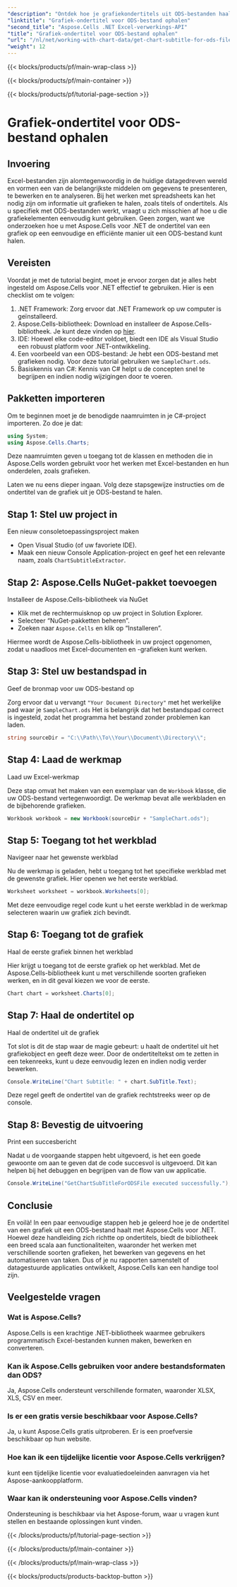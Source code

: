 ```yaml
---
"description": "Ontdek hoe je grafiekondertitels uit ODS-bestanden haalt met Aspose.Cells voor .NET met deze gedetailleerde stapsgewijze handleiding. Perfect voor ontwikkelaars."
"linktitle": "Grafiek-ondertitel voor ODS-bestand ophalen"
"second_title": "Aspose.Cells .NET Excel-verwerkings-API"
"title": "Grafiek-ondertitel voor ODS-bestand ophalen"
"url": "/nl/net/working-with-chart-data/get-chart-subtitle-for-ods-file/"
"weight": 12
---
```


{{< blocks/products/pf/main-wrap-class >}}

{{< blocks/products/pf/main-container >}}

{{< blocks/products/pf/tutorial-page-section >}}

# Grafiek-ondertitel voor ODS-bestand ophalen

## Invoering

Excel-bestanden zijn alomtegenwoordig in de huidige datagedreven wereld en vormen een van de belangrijkste middelen om gegevens te presenteren, te bewerken en te analyseren. Bij het werken met spreadsheets kan het nodig zijn om informatie uit grafieken te halen, zoals titels of ondertitels. Als u specifiek met ODS-bestanden werkt, vraagt u zich misschien af hoe u die grafiekelementen eenvoudig kunt gebruiken. Geen zorgen, want we onderzoeken hoe u met Aspose.Cells voor .NET de ondertitel van een grafiek op een eenvoudige en efficiënte manier uit een ODS-bestand kunt halen.

## Vereisten

Voordat je met de tutorial begint, moet je ervoor zorgen dat je alles hebt ingesteld om Aspose.Cells voor .NET effectief te gebruiken. Hier is een checklist om te volgen:

1. .NET Framework: Zorg ervoor dat .NET Framework op uw computer is geïnstalleerd. 
2. Aspose.Cells-bibliotheek: Download en installeer de Aspose.Cells-bibliotheek. Je kunt deze vinden op [hier](https://releases.aspose.com/cells/net/).
3. IDE: Hoewel elke code-editor voldoet, biedt een IDE als Visual Studio een robuust platform voor .NET-ontwikkeling.
4. Een voorbeeld van een ODS-bestand: Je hebt een ODS-bestand met grafieken nodig. Voor deze tutorial gebruiken we `SampleChart.ods`.
5. Basiskennis van C#: Kennis van C# helpt u de concepten snel te begrijpen en indien nodig wijzigingen door te voeren.

## Pakketten importeren

Om te beginnen moet je de benodigde naamruimten in je C#-project importeren. Zo doe je dat:

```csharp
using System;
using Aspose.Cells.Charts;
```

Deze naamruimten geven u toegang tot de klassen en methoden die in Aspose.Cells worden gebruikt voor het werken met Excel-bestanden en hun onderdelen, zoals grafieken.

Laten we nu eens dieper ingaan. Volg deze stapsgewijze instructies om de ondertitel van de grafiek uit je ODS-bestand te halen.

## Stap 1: Stel uw project in

Een nieuw consoletoepassingsproject maken

- Open Visual Studio (of uw favoriete IDE).
- Maak een nieuw Console Application-project en geef het een relevante naam, zoals `ChartSubtitleExtractor`.

## Stap 2: Aspose.Cells NuGet-pakket toevoegen

Installeer de Aspose.Cells-bibliotheek via NuGet

- Klik met de rechtermuisknop op uw project in Solution Explorer.
- Selecteer “NuGet-pakketten beheren”.
- Zoeken naar `Aspose.Cells` en klik op “Installeren”.

Hiermee wordt de Aspose.Cells-bibliotheek in uw project opgenomen, zodat u naadloos met Excel-documenten en -grafieken kunt werken.

## Stap 3: Stel uw bestandspad in

Geef de bronmap voor uw ODS-bestand op

Zorg ervoor dat u vervangt `"Your Document Directory"` met het werkelijke pad waar je `SampleChart.ods` Het is belangrijk dat het bestandspad correct is ingesteld, zodat het programma het bestand zonder problemen kan laden.

```csharp
string sourceDir = "C:\\Path\\To\\Your\\Document\\Directory\\";
```

## Stap 4: Laad de werkmap

Laad uw Excel-werkmap

Deze stap omvat het maken van een exemplaar van de `Workbook` klasse, die uw ODS-bestand vertegenwoordigt. De werkmap bevat alle werkbladen en de bijbehorende grafieken.

```csharp
Workbook workbook = new Workbook(sourceDir + "SampleChart.ods");
```

## Stap 5: Toegang tot het werkblad

Navigeer naar het gewenste werkblad

Nu de werkmap is geladen, hebt u toegang tot het specifieke werkblad met de gewenste grafiek. Hier openen we het eerste werkblad.

```csharp
Worksheet worksheet = workbook.Worksheets[0];
```

Met deze eenvoudige regel code kunt u het eerste werkblad in de werkmap selecteren waarin uw grafiek zich bevindt.

## Stap 6: Toegang tot de grafiek

Haal de eerste grafiek binnen het werkblad

Hier krijgt u toegang tot de eerste grafiek op het werkblad. Met de Aspose.Cells-bibliotheek kunt u met verschillende soorten grafieken werken, en in dit geval kiezen we voor de eerste.

```csharp
Chart chart = worksheet.Charts[0];
```

## Stap 7: Haal de ondertitel op

Haal de ondertitel uit de grafiek

Tot slot is dit de stap waar de magie gebeurt: u haalt de ondertitel uit het grafiekobject en geeft deze weer. Door de ondertiteltekst om te zetten in een tekenreeks, kunt u deze eenvoudig lezen en indien nodig verder bewerken.

```csharp
Console.WriteLine("Chart Subtitle: " + chart.SubTitle.Text);
```

Deze regel geeft de ondertitel van de grafiek rechtstreeks weer op de console.

## Stap 8: Bevestig de uitvoering

Print een succesbericht

Nadat u de voorgaande stappen hebt uitgevoerd, is het een goede gewoonte om aan te geven dat de code succesvol is uitgevoerd. Dit kan helpen bij het debuggen en begrijpen van de flow van uw applicatie.

```csharp
Console.WriteLine("GetChartSubTitleForODSFile executed successfully.");
```

## Conclusie

En voilà! In een paar eenvoudige stappen heb je geleerd hoe je de ondertitel van een grafiek uit een ODS-bestand haalt met Aspose.Cells voor .NET. Hoewel deze handleiding zich richtte op ondertitels, biedt de bibliotheek een breed scala aan functionaliteiten, waaronder het werken met verschillende soorten grafieken, het bewerken van gegevens en het automatiseren van taken. Dus of je nu rapporten samenstelt of datagestuurde applicaties ontwikkelt, Aspose.Cells kan een handige tool zijn.

## Veelgestelde vragen

### Wat is Aspose.Cells?
Aspose.Cells is een krachtige .NET-bibliotheek waarmee gebruikers programmatisch Excel-bestanden kunnen maken, bewerken en converteren.

### Kan ik Aspose.Cells gebruiken voor andere bestandsformaten dan ODS?
Ja, Aspose.Cells ondersteunt verschillende formaten, waaronder XLSX, XLS, CSV en meer.

### Is er een gratis versie beschikbaar voor Aspose.Cells?
Ja, u kunt Aspose.Cells gratis uitproberen. Er is een proefversie beschikbaar op hun website.

### Hoe kan ik een tijdelijke licentie voor Aspose.Cells verkrijgen?
kunt een tijdelijke licentie voor evaluatiedoeleinden aanvragen via het Aspose-aankoopplatform.

### Waar kan ik ondersteuning voor Aspose.Cells vinden?
Ondersteuning is beschikbaar via het Aspose-forum, waar u vragen kunt stellen en bestaande oplossingen kunt vinden.

{{< /blocks/products/pf/tutorial-page-section >}}

{{< /blocks/products/pf/main-container >}}

{{< /blocks/products/pf/main-wrap-class >}}

{{< blocks/products/products-backtop-button >}}